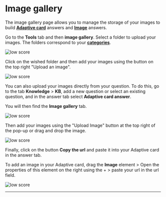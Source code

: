 # Image gallery


The image gallery page allows you to manage the storage of your images to build [**Adaptive card**](/solutions/virtual-agent-studio/chatbot/knowledge/kb.html#adaptive-card) answers and [**Image**](/solutions/virtual-agent-studio/chatbot/knowledge/kb.html#image-answer) answers. 


Go to the **Tools** tab and then **image gallery**. Select a folder to upload your images. The folders correspond to your [**categories**](/solutions/virtual-agent-studio/chatbot/knowledge/categories.html). 

<div class="image_center">
  <img :src="$withBase('/assets/img/virtual-agent-studio/tools/image1.png')" alt="low score">
</div>




Click on the wished folder and then add your images using the button on the top right "Upload an image". 

<div class="image_center">
  <img :src="$withBase('/assets/img/virtual-agent-studio/tools/image2.png')" alt="low score">
</div>



You can also upload your images directly from your question. To do this, go to the tab **Knowledge** > **KB**, add a new question or select an existing question, and in the answer tab select **Adaptive card answer**. 

You will then find the **Image gallery** tab. 

<div class="image_center">
  <img :src="$withBase('/assets/img/virtual-agent-studio/tools/image3.png')" alt="low score">
</div>



Then add your images using the "Upload Image" button at the top right of the pop-up or drag and drop the image. 

<div class="image_center">
  <img :src="$withBase('/assets/img/virtual-agent-studio/tools/image4.png')" alt="low score">
</div>



Finally, click on the button **Copy the url** and paste it into your Adaptive card in the answer tab. 

To add an image in your Adaptive card, drag the **Image** element > Open the properties of this element on the right using the + > paste your url in the url field. 

<div class="image_center">
  <img :src="$withBase('/assets/img/virtual-agent-studio/tools/image5.png')" alt="low score">
</div>


---

<Hubspot />